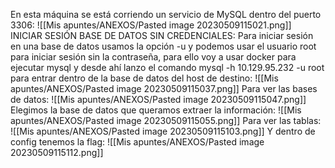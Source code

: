 En esta máquina se está corriendo un servicio de MySQL dentro del puerto 3306:
![[Mis apuntes/ANEXOS/Pasted image 20230509115021.png]]
INICIAR SESIÓN BASE DE DATOS SIN CREDENCIALES:
Para iniciar sesión en una base de datos usamos la opción -u y podemos usar el usuario root para iniciar sesión sin la contraseña, para ello voy a usar docker para ejecutar mysql y desde ahí lanzo el comando mysql -h 10.129.95.232 -u root para entrar dentro de la base de datos del host de destino:
![[Mis apuntes/ANEXOS/Pasted image 20230509115037.png]]
Para ver las bases de datos:
![[Mis apuntes/ANEXOS/Pasted image 20230509115047.png]]
Elegimos la base de datos que queramos extraer la información:
![[Mis apuntes/ANEXOS/Pasted image 20230509115055.png]]
Para ver las tablas:
![[Mis apuntes/ANEXOS/Pasted image 20230509115103.png]]
Y dentro de config tenemos la flag:
![[Mis apuntes/ANEXOS/Pasted image 20230509115112.png]]
